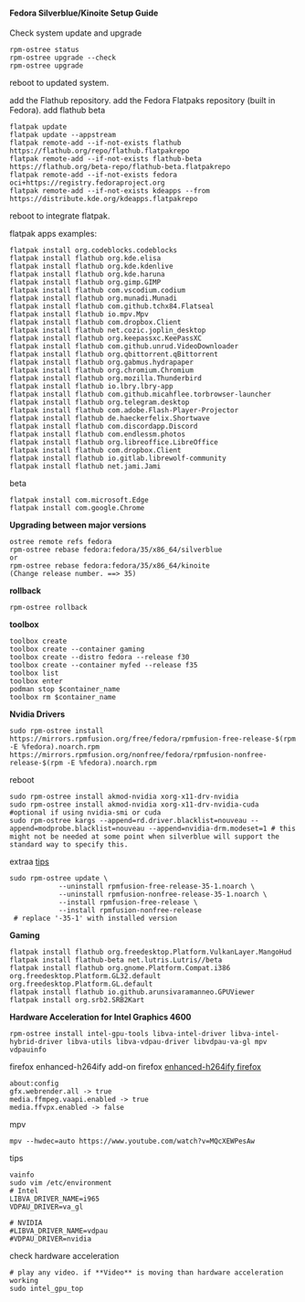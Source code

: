 #### Fedora Silverblue/Kinoite Setup Guide

Check system update and upgrade
```
rpm-ostree status
rpm-ostree upgrade --check
rpm-ostree upgrade
```
reboot to updated system.

add the Flathub repository. add the Fedora Flatpaks repository (built in Fedora). add flathub beta
```
flatpak update
flatpak update --appstream
flatpak remote-add --if-not-exists flathub https://flathub.org/repo/flathub.flatpakrepo
flatpak remote-add --if-not-exists flathub-beta https://flathub.org/beta-repo/flathub-beta.flatpakrepo
flatpak remote-add --if-not-exists fedora oci+https://registry.fedoraproject.org
flatpak remote-add --if-not-exists kdeapps --from https://distribute.kde.org/kdeapps.flatpakrepo
```
reboot to integrate flatpak.

flatpak apps examples:
```
flatpak install org.codeblocks.codeblocks
flatpak install flathub org.kde.elisa
flatpak install flathub org.kde.kdenlive
flatpak install flathub org.kde.haruna
flatpak install flathub org.gimp.GIMP
flatpak install flathub com.vscodium.codium
flatpak install flathub org.munadi.Munadi
flatpak install flathub com.github.tchx84.Flatseal
flatpak install flathub io.mpv.Mpv
flatpak install flathub com.dropbox.Client
flatpak install flathub net.cozic.joplin_desktop
flatpak install flathub org.keepassxc.KeePassXC
flatpak install flathub com.github.unrud.VideoDownloader
flatpak install flathub org.qbittorrent.qBittorrent
flatpak install flathub org.gabmus.hydrapaper
flatpak install flathub org.chromium.Chromium
flatpak install flathub org.mozilla.Thunderbird
flatpak install flathub io.lbry.lbry-app
flatpak install flathub com.github.micahflee.torbrowser-launcher
flatpak install flathub org.telegram.desktop
flatpak install flathub com.adobe.Flash-Player-Projector
flatpak install flathub de.haeckerfelix.Shortwave
flatpak install flathub com.discordapp.Discord
flatpak install flathub com.endlessm.photos
flatpak install flathub org.libreoffice.LibreOffice
flatpak install flathub com.dropbox.Client
flatpak install flathub io.gitlab.librewolf-community
flatpak install flathub net.jami.Jami
```
beta
```
flatpak install com.microsoft.Edge
flatpak install com.google.Chrome
```

**Upgrading between major versions**
```
ostree remote refs fedora
rpm-ostree rebase fedora:fedora/35/x86_64/silverblue
or
rpm-ostree rebase fedora:fedora/35/x86_64/kinoite
(Change release number. ==> 35)
```
**rollback**
```
rpm-ostree rollback
```
**toolbox**
```
toolbox create
toolbox create --container gaming
toolbox create --distro fedora --release f30
toolbox create --container myfed --release f35
toolbox list
toolbox enter
podman stop $container_name
toolbox rm $container_name
```

**Nvidia Drivers**
```
sudo rpm-ostree install https://mirrors.rpmfusion.org/free/fedora/rpmfusion-free-release-$(rpm -E %fedora).noarch.rpm https://mirrors.rpmfusion.org/nonfree/fedora/rpmfusion-nonfree-release-$(rpm -E %fedora).noarch.rpm
```
reboot
```
sudo rpm-ostree install akmod-nvidia xorg-x11-drv-nvidia
sudo rpm-ostree install akmod-nvidia xorg-x11-drv-nvidia-cuda #optional if using nvidia-smi or cuda
sudo rpm-ostree kargs --append=rd.driver.blacklist=nouveau --append=modprobe.blacklist=nouveau --append=nvidia-drm.modeset=1 # this might not be needed at some point when silverblue will support the standard way to specify this.
```
extraa [tips](https://discussion.fedoraproject.org/t/simplifying-updates-for-rpm-fusion-packages-and-other-packages-shipping-their-own-rpm-repos/30364)
```
sudo rpm-ostree update \
            --uninstall rpmfusion-free-release-35-1.noarch \
            --uninstall rpmfusion-nonfree-release-35-1.noarch \
            --install rpmfusion-free-release \
            --install rpmfusion-nonfree-release
 # replace '-35-1' with installed version        
```

**Gaming**
```
flatpak install flathub org.freedesktop.Platform.VulkanLayer.MangoHud
flatpak install flathub-beta net.lutris.Lutris//beta
flatpak install flathub org.gnome.Platform.Compat.i386 org.freedesktop.Platform.GL32.default org.freedesktop.Platform.GL.default
flatpak install flathub io.github.arunsivaramanneo.GPUViewer
flatpak install org.srb2.SRB2Kart
```
**Hardware Acceleration for Intel Graphics 4600**
```
rpm-ostree install intel-gpu-tools libva-intel-driver libva-intel-hybrid-driver libva-utils libva-vdpau-driver libvdpau-va-gl mpv vdpauinfo
```
firefox
enhanced-h264ify add-on firefox [enhanced-h264ify firefox](https://addons.mozilla.org/en-US/firefox/addon/enhanced-h264ify "enhanced-h264ify firefox")
```
about:config
gfx.webrender.all -> true  
media.ffmpeg.vaapi.enabled -> true  
media.ffvpx.enabled -> false
```

mpv
```
mpv --hwdec=auto https://www.youtube.com/watch?v=MQcXEWPesAw
```
tips
```
vainfo
sudo vim /etc/environment
# Intel
LIBVA_DRIVER_NAME=i965
VDPAU_DRIVER=va_gl

# NVIDIA
#LIBVA_DRIVER_NAME=vdpau
#VDPAU_DRIVER=nvidia
```
check hardware acceleration
```
# play any video. if **Video** is moving than hardware acceleration working
sudo intel_gpu_top
```











